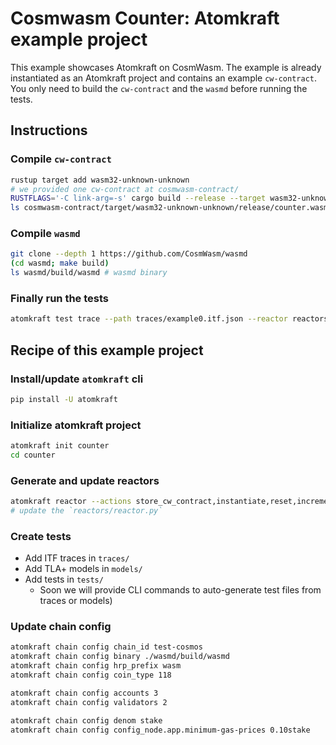 # Cosmwasm Counter: Atomkraft example project

This example showcases Atomkraft on CosmWasm. The example is already instantiated as an Atomkraft project and contains an example `cw-contract`. You only need to build the `cw-contract` and the `wasmd` before running the tests.

## Instructions

### Compile `cw-contract`

```sh
rustup target add wasm32-unknown-unknown
# we provided one cw-contract at cosmwasm-contract/
RUSTFLAGS='-C link-arg=-s' cargo build --release --target wasm32-unknown-unknown --manifest-path cosmwasm-contract/Cargo.toml
ls cosmwasm-contract/target/wasm32-unknown-unknown/release/counter.wasm # wasm binary
```

### Compile `wasmd`

```sh
git clone --depth 1 https://github.com/CosmWasm/wasmd
(cd wasmd; make build)
ls wasmd/build/wasmd # wasmd binary
```

### Finally run the tests

```sh
atomkraft test trace --path traces/example0.itf.json --reactor reactors/reactor.py --keypath last_msg.name
```

## Recipe of this example project

### Install/update `atomkraft` cli

```sh
pip install -U atomkraft
```

### Initialize atomkraft project

```sh
atomkraft init counter
cd counter
```

### Generate and update reactors

```sh
atomkraft reactor --actions store_cw_contract,instantiate,reset,increment,get_count --variables count,last_msg
# update the `reactors/reactor.py`
```

### Create tests

- Add ITF traces in `traces/`
- Add TLA+ models in `models/`
- Add tests in `tests/`
  - Soon we will provide CLI commands to auto-generate test files from traces or models)

### Update chain config

```sh
atomkraft chain config chain_id test-cosmos
atomkraft chain config binary ./wasmd/build/wasmd
atomkraft chain config hrp_prefix wasm
atomkraft chain config coin_type 118

atomkraft chain config accounts 3
atomkraft chain config validators 2

atomkraft chain config denom stake
atomkraft chain config config_node.app.minimum-gas-prices 0.10stake
```
